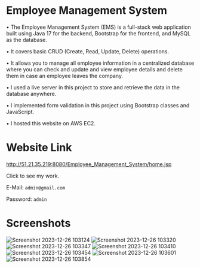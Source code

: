 # Employee Management System

 • The Employee Management System (EMS) is a full-stack web application built using Java 17 for the backend, Bootstrap for the frontend, and MySQL as the database.

• It covers basic CRUD (Create, Read, Update, Delete) operations.

• It allows you to manage all employee information in a centralized database where you can check and update and view employee details and delete them in case an employee leaves the company.
 
 • I used a live server in this project to store and retrieve the data  in the database anywhere. 
 
 • I implemented form validation in this project using Bootstrap classes and JavaScript.

• I hosted this website on AWS EC2.


 # Website Link

http://51.21.35.219:8080/Employee_Management_System/home.jsp

Click to see my work. 

E-Mail: `admin@gmail.com `

Password: `admin`

 # Screenshots
 
![Screenshot 2023-12-26 103124](https://github.com/karthickK-jDev/Employee-Management-System/assets/154741020/8db6267a-a3ed-41f9-8d10-bd5d12f81c62)
![Screenshot 2023-12-26 103320](https://github.com/karthickK-jDev/Employee-Management-System/assets/154741020/c3aa6323-2204-491e-b33a-e116e42c13e1)
![Screenshot 2023-12-26 103347](https://github.com/karthickK-jDev/Employee-Management-System/assets/154741020/a276f6a0-e703-450d-ac5e-1c4c9ca029d8)
![Screenshot 2023-12-26 103410](https://github.com/karthickK-jDev/Employee-Management-System/assets/154741020/d40da9c4-01eb-495c-b0c6-5c9d214f7a64)
![Screenshot 2023-12-26 103454](https://github.com/karthickK-jDev/Employee-Management-System/assets/154741020/a503a1b0-0824-4af2-83d9-8780a3c56dd1)
![Screenshot 2023-12-26 103601](https://github.com/karthickK-jDev/Employee-Management-System/assets/154741020/f87d0f4f-f628-4808-9f1a-f61a8e596d27)
![Screenshot 2023-12-26 103854](https://github.com/karthickK-jDev/Employee-Management-System/assets/154741020/05a0734b-6b4a-44b0-a236-21d168d95e57)
